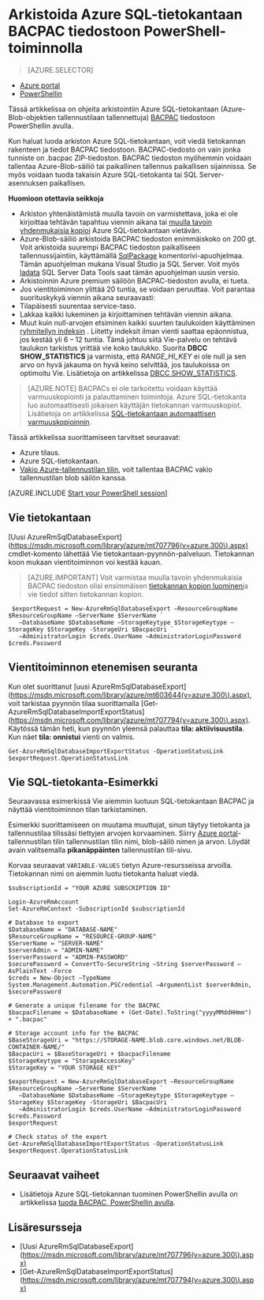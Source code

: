 <properties
    pageTitle="Arkistoida Azure SQL-tietokantaan BACPAC tiedostoon PowerShell-toiminnolla"
    description="Arkistoida Azure SQL-tietokantaan BACPAC tiedostoon PowerShell-toiminnolla"
    services="sql-database"
    documentationCenter=""
    authors="stevestein"
    manager="jhubbard"
    editor=""/>

<tags
    ms.service="sql-database"
    ms.devlang="NA"
    ms.date="08/15/2016"
    ms.author="sstein"
    ms.workload="data-management"
    ms.topic="article"
    ms.tgt_pltfrm="NA"/>


# <a name="archive-an-azure-sql-database-to-a-bacpac-file-by-using-powershell"></a>Arkistoida Azure SQL-tietokantaan BACPAC tiedostoon PowerShell-toiminnolla

> [AZURE.SELECTOR]
- [Azure portal](sql-database-export.md)
- [PowerShellin](sql-database-export-powershell.md)


Tässä artikkelissa on ohjeita arkistointiin Azure SQL-tietokantaan (Azure-Blob-objektien tallennustilaan tallennettuja) [BACPAC](https://msdn.microsoft.com/library/ee210546.aspx#Anchor_4) tiedostoon PowerShellin avulla.

Kun haluat luoda arkiston Azure SQL-tietokantaan, voit viedä tietokannan rakenteen ja tiedot BACPAC tiedostoon. BACPAC-tiedosto on vain jonka tunniste on .bacpac ZIP-tiedoston. BACPAC tiedoston myöhemmin voidaan tallentaa Azure-Blob-säiliö tai paikallinen tallennus paikallisen sijainnissa. Se myös voidaan tuoda takaisin Azure SQL-tietokanta tai SQL Server-asennuksen paikallisen.

**Huomioon otettavia seikkoja**

- Arkiston yhtenäistämistä muulla tavoin on varmistettava, joka ei ole kirjoittaa tehtävän tapahtuu viennin aikana tai [muulla tavoin yhdenmukaisia kopioi](sql-database-copy.md) Azure SQL-tietokantaan vietävän.
- Azure-Blob-säiliö arkistoida BACPAC tiedoston enimmäiskoko on 200 gt. Voit arkistoida suurempi BACPAC tiedoston paikalliseen tallennussijaintiin, käyttämällä [SqlPackage](https://msdn.microsoft.com/library/hh550080.aspx) komentorivi-apuohjelmaa. Tämän apuohjelman mukana Visual Studio ja SQL Server. Voit myös [ladata](https://msdn.microsoft.com/library/mt204009.aspx) SQL Server Data Tools saat tämän apuohjelman uusin versio.
- Arkistoinnin Azure premium säilöön BACPAC-tiedoston avulla, ei tueta.
- Jos vientitoiminnon ylittää 20 tuntia, se voidaan peruuttaa. Voit parantaa suorituskykyä viennin aikana seuraavasti:
 - Tilapäisesti suurentaa service-taso.
 - Lakkaa kaikki lukeminen ja kirjoittaminen tehtävän viennin aikana.
 - Muut kuin null-arvojen etsiminen kaikki suurten taulukoiden käyttäminen [ryhmitellyn indeksin](https://msdn.microsoft.com/library/ms190457.aspx) . Liitetty indeksit ilman vienti saattaa epäonnistua, jos kestää yli 6 – 12 tuntia. Tämä johtuu siitä Vie-palvelu on tehtävä taulukon tarkistus yrittää vie koko taulukko. Suorita **DBCC SHOW_STATISTICS** ja varmista, että *RANGE_HI_KEY* ei ole null ja sen arvo on hyvä jakauma on hyvä keino selvittää, jos taulukoissa on optimoitu Vie. Lisätietoja on artikkelissa [DBCC SHOW_STATISTICS](https://msdn.microsoft.com/library/ms174384.aspx).

> [AZURE.NOTE] BACPACs ei ole tarkoitettu voidaan käyttää varmuuskopiointi ja palauttaminen toimintoja. Azure SQL-tietokanta luo automaattisesti jokaisen käyttäjän tietokannan varmuuskopiot. Lisätietoja on artikkelissa [SQL-tietokantaan automaattisen varmuuskopioinnin](sql-database-automated-backups.md).

Tässä artikkelissa suorittamiseen tarvitset seuraavat:

- Azure tilaus.
- Azure SQL-tietokantaan.
- [Vakio Azure-tallennustilan tilin](../storage/storage-create-storage-account.md), voit tallentaa BACPAC vakio tallennustilan blob säilön kanssa.


[AZURE.INCLUDE [Start your PowerShell session](../../includes/sql-database-powershell.md)]




## <a name="export-your-database"></a>Vie tietokantaan

[Uusi AzureRmSqlDatabaseExport] (https://msdn.microsoft.com/library/azure/mt707796(v=azure.300\).aspx) cmdlet-komento lähettää Vie tietokantaan-pyynnön-palveluun. Tietokannan koon mukaan vientitoiminnon voi kestää kauan.

> [AZURE.IMPORTANT] Voit varmistaa muulla tavoin yhdenmukaisia BACPAC tiedoston olisi ensimmäisen [tietokannan kopion luominen](sql-database-copy-powershell.md)ja vie tiedot sitten tietokannan kopion.


     $exportRequest = New-AzureRmSqlDatabaseExport –ResourceGroupName $ResourceGroupName –ServerName $ServerName `
       –DatabaseName $DatabaseName –StorageKeytype $StorageKeytype –StorageKey $StorageKey -StorageUri $BacpacUri `
       –AdministratorLogin $creds.UserName –AdministratorLoginPassword $creds.Password


## <a name="monitor-the-progress-of-the-export-operation"></a>Vientitoiminnon etenemisen seuranta

Kun olet suorittanut [uusi AzureRmSqlDatabaseExport] (https://msdn.microsoft.com/library/azure/mt603644(v=azure.300\).aspx), voit tarkistaa pyynnön tilaa suorittamalla [Get-AzureRmSqlDatabaseImportExportStatus] (https://msdn.microsoft.com/library/azure/mt707794(v=azure.300\).aspx). Käytössä tämän heti, kun pyynnön yleensä palauttaa **tila: aktiivisuustila**. Kun näet **tila: onnistui** vienti on valmis.


    Get-AzureRmSqlDatabaseImportExportStatus -OperationStatusLink $exportRequest.OperationStatusLink



## <a name="export-sql-database-example"></a>Vie SQL-tietokanta-Esimerkki

Seuraavassa esimerkissä Vie aiemmin luotuun SQL-tietokantaan BACPAC ja näyttää vientitoiminnon tilan tarkistaminen.

Esimerkki suorittamiseen on muutama muuttujat, sinun täytyy tietokanta ja tallennustilaa tilissäsi tiettyjen arvojen korvaaminen. Siirry [Azure portal](https://portal.azure.com)-tallennustilan tilin tallennustilan tilin nimi, blob-säilö nimen ja arvon. Löydät avain valitsemalla **pikanäppäinten** tallennustilan tili-sivu.

Korvaa seuraavat `VARIABLE-VALUES` tietyn Azure-resursseissa arvoilla. Tietokannan nimi on aiemmin luotu tietokanta haluat viedä.



    $subscriptionId = "YOUR AZURE SUBSCRIPTION ID"

    Login-AzureRmAccount
    Set-AzureRmContext -SubscriptionId $subscriptionId

    # Database to export
    $DatabaseName = "DATABASE-NAME"
    $ResourceGroupName = "RESOURCE-GROUP-NAME"
    $ServerName = "SERVER-NAME"
    $serverAdmin = "ADMIN-NAME"
    $serverPassword = "ADMIN-PASSWORD" 
    $securePassword = ConvertTo-SecureString –String $serverPassword –AsPlainText -Force
    $creds = New-Object –TypeName System.Management.Automation.PSCredential –ArgumentList $serverAdmin, $securePassword

    # Generate a unique filename for the BACPAC
    $bacpacFilename = $DatabaseName + (Get-Date).ToString("yyyyMMddHHmm") + ".bacpac"

    # Storage account info for the BACPAC
    $BaseStorageUri = "https://STORAGE-NAME.blob.core.windows.net/BLOB-CONTAINER-NAME/"
    $BacpacUri = $BaseStorageUri + $bacpacFilename
    $StorageKeytype = "StorageAccessKey"
    $StorageKey = "YOUR STORAGE KEY"

    $exportRequest = New-AzureRmSqlDatabaseExport –ResourceGroupName $ResourceGroupName –ServerName $ServerName `
       –DatabaseName $DatabaseName –StorageKeytype $StorageKeytype –StorageKey $StorageKey -StorageUri $BacpacUri `
       –AdministratorLogin $creds.UserName –AdministratorLoginPassword $creds.Password
    $exportRequest

    # Check status of the export
    Get-AzureRmSqlDatabaseImportExportStatus -OperationStatusLink $exportRequest.OperationStatusLink



## <a name="next-steps"></a>Seuraavat vaiheet

- Lisätietoja Azure SQL-tietokannan tuominen PowerShellin avulla on artikkelissa [tuoda BACPAC, PowerShellin avulla](sql-database-import-powershell.md).


## <a name="additional-resources"></a>Lisäresursseja

- [Uusi AzureRmSqlDatabaseExport] (https://msdn.microsoft.com/library/azure/mt707796(v=azure.300\).aspx)
- [Get-AzureRmSqlDatabaseImportExportStatus] (https://msdn.microsoft.com/library/azure/mt707794(v=azure.300\).aspx)